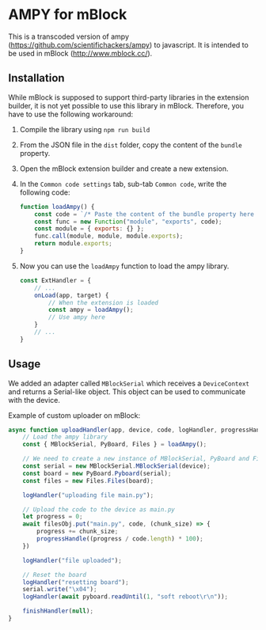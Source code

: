 # AMPY for mBlock

This is a transcoded version of ampy (https://github.com/scientifichackers/ampy) to javascript. It is intended to be used in mBlock (http://www.mblock.cc/).

## Installation

While mBlock is supposed to support third-party libraries in the extension builder, it is not yet possible to use this library in mBlock. Therefore, you have to use the following workaround:

1. Compile the library using `npm run build`
2. From the JSON file in the `dist` folder, copy the content of the `bundle` property.
3. Open the mBlock extension builder and create a new extension.
4. In the `Common code settings` tab, sub-tab `Common code`, write the following code:

    ```javascript
    function loadAmpy() {
        const code = `/* Paste the content of the bundle property here */`;
        const func = new Function("module", "exports", code);
        const module = { exports: {} };
        func.call(module, module, module.exports);
        return module.exports;
    }
    ```

5. Now you can use the `loadAmpy` function to load the ampy library.

    ```javascript
    const ExtHandler = {
        // ...
        onLoad(app, target) {
            // When the extension is loaded
            const ampy = loadAmpy();
            // Use ampy here
        }
        // ...
    }
    ```

## Usage

We added an adapter called `MBlockSerial` which receives a `DeviceContext` and returns a Serial-like object. This object can be used to communicate with the device.

Example of custom uploader on mBlock:

```javascript
async function uploadHandler(app, device, code, logHandler, progressHandle, finishHandler, errHandler) {
    // Load the ampy library
    const { MBlockSerial, PyBoard, Files } = loadAmpy();

    // We need to create a new instance of MBlockSerial, PyBoard and Files
    const serial = new MBlockSerial.MBlockSerial(device);
    const board = new PyBoard.Pyboard(serial);
    const files = new Files.Files(board);

    logHandler("uploading file main.py");

    // Upload the code to the device as main.py
    let progress = 0;
    await filesObj.put("main.py", code, (chunk_size) => {
        progress += chunk_size;
        progressHandle((progress / code.length) * 100);
    })

    logHandler("file uploaded");

    // Reset the board
    logHandler("resetting board");
    serial.write("\x04");
    logHandler(await pyboard.readUntil(1, "soft reboot\r\n"));

    finishHandler(null);
}
```
